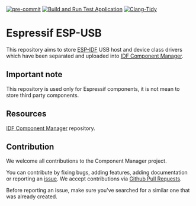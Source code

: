 [![pre-commit](https://img.shields.io/badge/pre--commit-enabled-brightgreen?logo=pre-commit&logoColor=white)](https://github.com/pre-commit/pre-commit)
[![Build and Run Test Application](https://github.com/espressif/esp-usb/actions/workflows/build_and_run_test_app_usb.yml/badge.svg?branch=master)](https://github.com/espressif/esp-usb/actions/workflows/build_and_run_test_app_usb.yml)
[![Clang-Tidy](https://github.com/espressif/esp-usb/actions/workflows/clang-tidy.yml/badge.svg?branch=master)](https://github.com/espressif/esp-usb/security/code-scanning?query=is%3Aopen+branch%3Amaster)

# Espressif ESP-USB

This repository aims to store [ESP-IDF](https://github.com/espressif/esp-idf) USB host and device class drivers
which have been separated and uploaded into [IDF Component Manager](https://components.espressif.com/).

## Important note
This repository is used only for Espressif components, it is not mean to store third party components.

## Resources

[IDF Component Manager](https://github.com/espressif/idf-component-manager) repository.

## Contribution

We welcome all contributions to the Component Manager project.

You can contribute by fixing bugs, adding features, adding documentation or reporting an [issue](https://github.com/espressif/esp-usb/issues). We accept contributions via [Github Pull Requests](https://docs.github.com/en/pull-requests/collaborating-with-pull-requests/proposing-changes-to-your-work-with-pull-requests/about-pull-requests).

Before reporting an issue, make sure you've searched for a similar one that was already created.